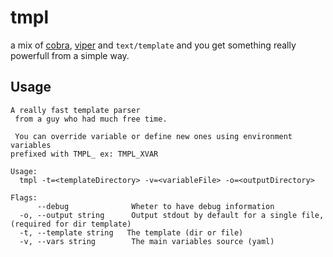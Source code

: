 # tmpl

a mix of [cobra](github.com/spf13/cobra), [viper](github.com/spf13/viper) and
`text/template` and you get something really powerfull from a simple way.

## Usage

```
A really fast template parser
 from a guy who had much free time.

 You can override variable or define new ones using environment variables
prefixed with TMPL_ ex: TMPL_XVAR

Usage:
  tmpl -t=<templateDirectory> -v=<variableFile> -o=<outputDirectory>

Flags:
      --debug              Wheter to have debug information
  -o, --output string      Output stdout by default for a single file, (required for dir template)
  -t, --template string   The template (dir or file)
  -v, --vars string        The main variables source (yaml)
  ```